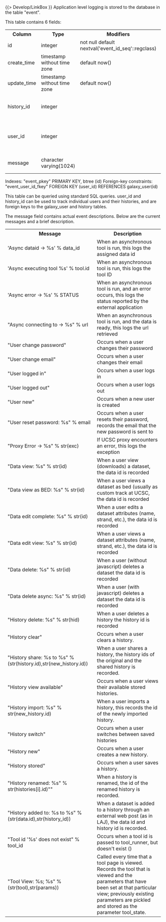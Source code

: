 {{> Develop/LinkBox }}
Application level logging is stored to the database in the table "event". 

This table contains 6 fields:
<table>
  <tr>
    <th> Column</th>
    <th> Type</th>
    <th> Modifiers</th>
    <th> Description </th>
  </tr>
  <tr>
    <td> id</td>
    <td> integer</td>
    <td> not null default nextval('event_id_seq'::regclass)</td>
    <td> Unique ID</td>
  </tr>
  <tr>
    <td> create_time</td>
    <td> timestamp without time zone</td>
    <td> default now()</td>
    <td> Created Time</td>
  </tr>
  <tr>
    <td> update_time</td>
    <td> timestamp without time zone</td>
    <td> default now()</td>
    <td> Last Update Time</td>
  </tr>
  <tr>
    <td> history_id</td>
    <td> integer</td>
    <td> </td>
    <td> ID of history that is loaded at the time</td>
  </tr>
  <tr>
    <td> user_id</td>
    <td> integer</td>
    <td> </td>
    <td> ID of user that is performing action to be logged</td>
  </tr>
  <tr>
    <td> message</td>
    <td> character varying(1024)</td>
    <td> </td>
    <td> Message of action that is logged</td>
  </tr>
</table>

 
 Indexes:
     "event_pkey" PRIMARY KEY, btree (id)
 Foreign-key constraints:
     "event_user_id_fkey" FOREIGN KEY (user_id) REFERENCES galaxy_user(id)



This table can be queried using standard SQL queries. user_id and history_id can be used to track individual users and their histories, and are foreign keys to the galaxy_user and history tables.

The message field contains actual event descriptions.  Below are the current messages and a brief description.
<table>
  <tr>
    <th> Message</th>
    <th> Description</th>
  </tr>
  <tr>
    <td> 'Async dataid -> %s' % data_id</td>
    <td> When an asynchronous tool is run, this logs the assigned data id</td>
  </tr>
  <tr>
    <td> 'Async executing tool %s' % tool.id</td>
    <td> When an asynchronous tool is run, this logs the tool ID</td>
  </tr>
  <tr>
    <td> 'Async error -> %s' % STATUS</td>
    <td> When an asynchronous tool is run, and an error occurs, this logs the status reported by the external application</td>
  </tr>
  <tr>
    <td> "Async connecting to -> %s" % url</td>
    <td> When an asynchronous tool is run, and the data is ready, this logs the url retrieved</td>
  </tr>
  <tr>
    <td> "User change password"</td>
    <td> Occurs when a user changes their password</td>
  </tr>
  <tr>
    <td> "User change email"</td>
    <td> Occurs when a user changes their email</td>
  </tr>
  <tr>
    <td> "User logged in"</td>
    <td> Occurs when a user logs in</td>
  </tr>
  <tr>
    <td> "User logged out"</td>
    <td> Occurs when a user logs out</td>
  </tr>
  <tr>
    <td> "User new"</td>
    <td> Occurs when a new user is created</td>
  </tr>
  <tr>
    <td> "User reset password: %s" % email</td>
    <td> Occurs when a user resets their password, records the email that the new password is sent to</td>
  </tr>
  <tr>
    <td> "Proxy Error -> %s" % str(exc)</td>
    <td> If UCSC proxy encounters an error, this logs the exception</td>
  </tr>
  <tr>
    <td> "Data view: %s" % str(id)</td>
    <td> When a user view (downloads) a dataset, the data id is recorded</td>
  </tr>
  <tr>
    <td> "Data view as BED: %s" % str(id)</td>
    <td> When a user views a dataset as bed (usually as custom track at UCSC, the data id is recorded</td>
  </tr>
  <tr>
    <td> "Data edit complete: %s" % str(id)</td>
    <td> When a user edits a dataset attributes (name, strand, etc.), the data id is recorded</td>
  </tr>
  <tr>
    <td> "Data edit view: %s" % str(id)</td>
    <td> When a user views a dataset attributes (name, strand, etc.), the data id is recorded</td>
  </tr>
  <tr>
    <td> "Data delete: %s" % str(id)</td>
    <td> When a user (without javascript) deletes a dataset the data id is recorded</td>
  </tr>
  <tr>
    <td> "Data delete async: %s" % str(id)</td>
    <td> When a user (with javascript) deletes a dataset the data id is recorded</td>
  </tr>
  <tr>
    <td> "History delete: %s" % str(hid)</td>
    <td> When a user deletes a history the history id is recorded</td>
  </tr>
  <tr>
    <td> "History clear"</td>
    <td> Occurs when a user clears a history.</td>
  </tr>
  <tr>
    <td> "History share: %s to %s" % (str(history.id),str(new_history.id))</td>
    <td> When a user shares a history, the history ids of the original and the shared history is recorded.</td>
  </tr>
  <tr>
    <td> "History view available"</td>
    <td> Occurs when a user views their available stored histories.</td>
  </tr>
  <tr>
    <td> "History import: %s" % str(new_history.id)</td>
    <td> When a user imports a history, this records the id of the newly imported history.</td>
  </tr>
  <tr>
    <td> "History switch" </td>
    <td> Occurs when a user switches between saved histories</td>
  </tr>
  <tr>
    <td> "History new"</td>
    <td> Occurs when a user creates a new history.</td>
  </tr>
  <tr>
    <td> "History stored"</td>
    <td> Occurs when a user saves a history.</td>
  </tr>
  <tr>
    <td> "History renamed: %s" % str(histories[i].id)""</td>
    <td> When a history is renamed, the id of the renamed history is recorded.</td>
  </tr>
  <tr>
    <td> "History added to: %s to %s" % (str(data.id),str(history_id))</td>
    <td> When a dataset is added to a history through an external web post (as in LAJ), the data id and history id is recorded.</td>
  </tr>
  <tr>
    <td> "Tool id '%s' does not exist" % tool_id</td>
    <td> Occurs when a tool id is passed to tool_runner, but doesn't exist ()</td>
  </tr>
  <tr>
    <td> "Tool View: %s; %s" % (str(tool),str(params))</td>
    <td> Called every time that a tool page is viewed.  Records the tool that is viewed and the parameters that have been set at that particular view; previously existing parameters are pickled and stored as the parameter tool_state.</td>
  </tr>
</table>


